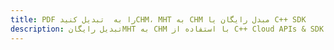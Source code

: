 ---title: PDF را به  تبدیل کنیدCHM، MHT به CHM مبدل رایگان یا C++ SDKdescription: تبدیل رایگانMHT به CHM با استفاده از C++ Cloud APIs & SDK همچنین اسناد PDF را در Cloud ایجاد، ویرایش و رندر کنید.---